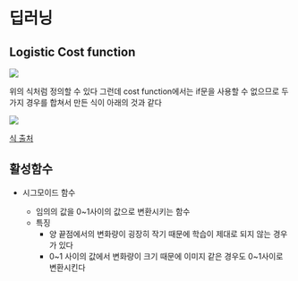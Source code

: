 # 딥러닝

## Logistic Cost function

![](https://t1.daumcdn.net/cfile/tistory/215B8646592521CE12)

위의 식처럼 정의할 수 있다
그런데 cost function에서는 if문을 사용할 수 없으므로 두가지 경우를 합쳐서 만든 식이 아래의 것과 같다

![](https://t1.daumcdn.net/cfile/tistory/25193846592521CF17)

[식 출처 ](https://copycode.tistory.com/162)

## 활성함수

- 시그모이드 함수

  - 임의의 값을 0~1사이의 값으로 변환시키는 함수
  - 특징
    - 양 끝점에서의 변화량이 굉장히 작기 때문에 학습이 제대로 되지 않는 경우가 있다
    - 0~1 사이의 값에서 변화량이 크기 때문에 이미지 같은 경우도 0~1사이로 변환시킨다

  